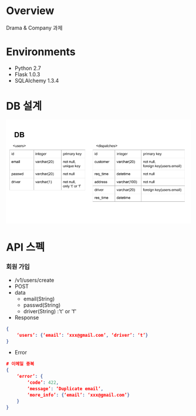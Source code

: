 # Overview
Drama & Company 과제

# Environments
* Python 2.7
* Flask 1.0.3
* SQLAlchemy 1.3.4

# DB 설계
![alt text](db.png)

# API 스펙
### 회원 가입
* /v1/users/create
* POST
* data
  * email(String)
  * passwd(String)
  * driver(String) :'t' or 'f'
* Response
```json
{
	‘users’: {‘email’: ‘xxx@gmail.com’, ‘driver’: ‘t’}
}
```
* Error
```json
# 이메일 중복
{
	‘error’: {
		‘code’: 422,
		‘message’: ‘Duplicate email’,
		‘more_info’: {‘email’: ‘xxx@gmail.com’}
	}
}

```

    
### 
